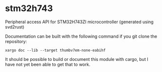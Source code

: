 # stm32h743
Peripheral access API for STM32H743ZI microcontroller (generated using svd2rust)

Documentation can be built with the following command if you git clone the repository:

    xargo doc --lib --target thumbv7em-none-eabihf

It should be possible to build or document this module with cargo, but I have not yet been able to get that to work.
